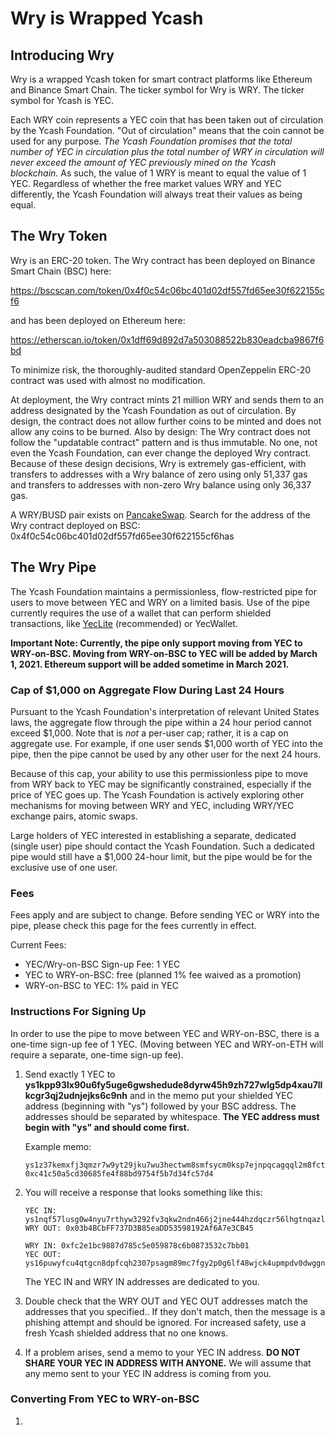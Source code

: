# Wry is Wrapped Ycash

## Introducing Wry

Wry is a wrapped Ycash token for smart contract platforms like Ethereum and Binance Smart Chain. The ticker symbol for Wry is WRY. The ticker symbol for Ycash is YEC.

Each WRY coin represents a YEC coin that has been taken out of circulation by the Ycash Foundation. "Out of circulation" means that the coin cannot be used for any purpose. _The Ycash Foundation promises that the total number of YEC in circulation plus the total number of WRY in circulation will never exceed the amount of YEC previously mined on the Ycash blockchain._ As such, the value of 1 WRY is meant to equal the value of 1 YEC. Regardless of whether the free market values WRY and YEC differently, the Ycash Foundation will always treat their values as being equal.

## The Wry Token

Wry is an ERC-20 token. The Wry contract has been deployed on Binance Smart Chain (BSC) here:

https://bscscan.com/token/0x4f0c54c06bc401d02df557fd65ee30f622155cf6

and has been deployed on Ethereum here:

https://etherscan.io/token/0x1dff69d892d7a503088522b830eadcba9867f6bd

To minimize risk, the thoroughly-audited standard OpenZeppelin ERC-20 contract was used with almost no modification.

At deployment, the Wry contract mints 21 million WRY and sends them to an address designated by the Ycash Foundation as out of circulation. By design, the contract does not allow further coins to be minted and does not allow any coins to be burned. Also by design: The Wry contract does not follow the "updatable contract" pattern and is thus immutable. No one, not even the Ycash Foundation, can ever change the deployed Wry contract. Because of these design decisions, Wry is extremely gas-efficient, with transfers to addresses with a Wry balance of zero using only 51,337 gas and transfers to addresses with non-zero Wry balance using only 36,337 gas.

A WRY/BUSD pair exists on [PancakeSwap](https://pancakeswap.finance). Search for the address of the Wry contract deployed on BSC: 0x4f0c54c06bc401d02df557fd65ee30f622155cf6has

## The Wry Pipe

The Ycash Foundation maintains a permissionless, flow-restricted pipe for users to move between YEC and WRY on a limited basis. Use of the pipe currently requires the use of a wallet that can perform shielded transactions, like [YecLite](https://github.com/yecdev/yeclite/releases) (recommended) or YecWallet.

**Important Note: Currently, the pipe only support moving from YEC to WRY-on-BSC. Moving from WRY-on-BSC to YEC will be added by March 1, 2021. Ethereum support will be added sometime in March 2021.**

### Cap of $1,000 on Aggregate Flow During Last 24 Hours

Pursuant to the Ycash Foundation's interpretation of relevant United States laws, the aggregate flow through the pipe within a 24 hour period cannot exceed $1,000. Note that is *not* a per-user cap; rather, it is a cap on aggregate use. For example, if one user sends $1,000 worth of YEC into the pipe, then the pipe cannot be used by any other user for the next 24 hours.

Because of this cap, your ability to use this permissionless pipe to move from WRY back to YEC may be significantly constrained, especially if the price of YEC goes up. The Ycash Foundation is actively exploring other mechanisms for moving between WRY and YEC, including WRY/YEC exchange pairs, atomic swaps.

Large holders of YEC interested in establishing a separate, dedicated (single user) pipe should contact the Ycash Foundation. Such a dedicated pipe would still have a $1,000 24-hour limit, but the pipe would be for the exclusive use of one user.

### Fees

Fees apply and are subject to change. Before sending YEC or WRY into the pipe, please check this page for the fees currently in effect.

Current Fees:
- YEC/Wry-on-BSC Sign-up Fee: 1 YEC
- YEC to WRY-on-BSC: free (planned 1% fee waived as a promotion)
- WRY-on-BSC to YEC: 1% paid in YEC

### Instructions For Signing Up

In order to use the pipe to move between YEC and WRY-on-BSC, there is a one-time sign-up fee of 1 YEC. (Moving between YEC and WRY-on-ETH will require a separate, one-time sign-up fee).

1. Send exactly 1 YEC to **ys1kpp93lx90u6fy5uge6gwshedude8dyrw45h9zh727wlg5dp4xau7llkcgr3qj2udnjejks6c9nh** and in the memo put your shielded YEC address (beginning with "ys") followed by your BSC address. The addresses should be separated by whitespace. **The YEC address must begin with "ys" and should come first.**

    Example memo:

     ```
     ys1z37kemxfj3qmzr7w9yt29jku7wu3hectwm8smfsycm0ksp7ejnpqcagqql2m8fct5kky6knqa6z 0xc41c50a5cd30685fe4f88bd9754f5b7d34fc57d4
     ```

2. You will receive a response that looks something like this:

    ```
    YEC IN: ys1nqf57lusg0w4nyu7rthyw3292fv3qkw2ndn466j2jne444hzdqczr56lhgtnqazlgd9yyxt7xfd
    WRY OUT: 0x03b4BCbFF737D3B85eaDD53598192Af6A7e3CB45

    WRY IN: 0xfc2e1bc9887d785c5e059878c6b0873532c7bb01
    YEC OUT: ys16puwyfcu4qtgcn8dpfcqh2307psagm89mc7fgy2p0g6lf48wjck4upmpdv0dwggnruw4gawwsur
    ```
    The YEC IN and WRY IN addresses are dedicated to you.

3. Double check that the WRY OUT and YEC OUT addresses match the addresses that you specified.. If they don't match, then the message is a phishing attempt and should be ignored. For increased safety, use a fresh Ycash shielded address that no one knows.

4. If a problem arises, send a memo to your YEC IN address. **DO NOT SHARE YOUR YEC IN ADDRESS WITH ANYONE.** We will assume that any memo sent to your YEC IN address is coming from you.

### Converting From YEC to WRY-on-BSC

1.

